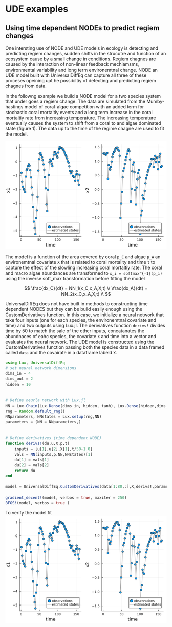 # UDE examples

## Using time dependent NODEs to predict regiem changes

One intersting use of NODE and UDE models in ecology is detecting and predicting regiem changes, sudden shifts in the strucutre and function of an ecosystem cause by a small change in conditions. Regiem chagnes are caused by the interaction of non-linear feedback mechiamsms, environmental variability and long term environemtnal change. NODE an UDE model built with UniversalDiffEq can capture all three of these proceses opeining upt he possibiltiy of detecting and predicting regiem chagnes from data. 

In the followng example we build a NODE model for a two species system that under goes a regiem change. The data are simulated from the Mumby-hastings model of coral-algae competition with an added term for stochastic coral mortaltiy events and a long term increase in the coral mortaltiy rate from increasing temperature. The increasing temperature eventually causes the system to shift from a coral to and algae dominated state (figure 1). The data up to the time of the regime chagne are used to fit the model.

![figure 1: simulated regime chagne data ](figures/regiem_changes_state_estiamtes.png)

 The model is a function of the area covered by coral ``p_C`` and algae ``p_A`` an environemtnal covariate ``X`` that is related to coral mortality and time ``t`` to capture the effect of the slowling increasing coral mortaltiy rate. The coral and macro algae abundances are transformed to ``x_i = softmax^{-1}(p_i)`` using the inverse soft_max transformation  before fitting the model 

```math
    \frac{dx_C}{dt} = NN_1(x_C,x_A,X,t) \\ 
    \frac{dx_A}{dt} = NN_2(x_C,x_A,X,t) \\ 
```

UniversalDiffEq does not have built in methods to constructing time dependent NODES but they can be build easily enough using the CustomDerivatives function. In this case, we initialize a neural network that take four inputs (one for each species, the environemtnal covariate and time) and two outputs using Lux.jl. The deriviatives function `derivs!` divides time by 50 to match the sale of the other inputs, concatanates the abundnaces of eahc species, the covariate ``X`` and time into a vector and evaluates the neural network. The UDE model is constructed using the CustomDerivatives function passing both the species data in a data framed called `data` and the covairate in a dataframe labeld `X`.


```julia
using Lux, UniversalDiffEq
# set neural network dimensions
dims_in = 4 
dims_out = 2
hidden = 10


# Define neurla network with Lux.jl
NN = Lux.Chain(Lux.Dense(dims_in, hidden, tanh), Lux.Dense(hidden,dims_out))
rng = Random.default_rng() 
NNparameters, NNstates = Lux.setup(rng,NN) 
parameters = (NN = NNparameters,)


# Define derivatives (time dependent NODE)
function derivs!(du,u,X,p,t)
    inputs = [u[1],u[2],X[1],t/50-1.0]
    vals = NN(inputs,p.NN,NNstates)[1]
    du[1] = vals[1]
    du[2] = vals[2]
    return du 
end 

model = UniversalDiffEq.CustomDerivatives(data[1:80,:],X,derivs!,parameters;proc_weight=2.5,obs_weight=10.0,reg_weight=10^-3.5)

gradient_decent!(model, verbos = true, maxiter = 250)
BFGS!(model, verbos = true )
```

To verify the model fit 
![](figures/regiem_changes_state_estiamtes.png)